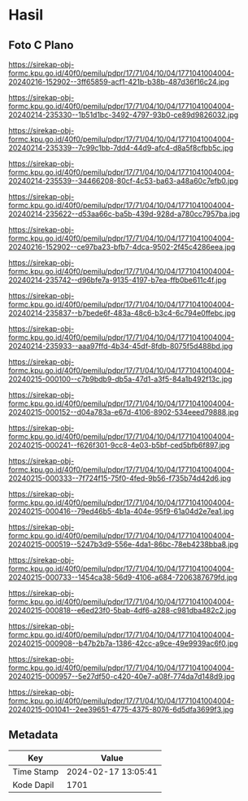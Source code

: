 # Hasil

## Foto C Plano

https://sirekap-obj-formc.kpu.go.id/40f0/pemilu/pdpr/17/71/04/10/04/1771041004004-20240216-152902--3ff65859-acf1-421b-b38b-487d36f16c24.jpg

https://sirekap-obj-formc.kpu.go.id/40f0/pemilu/pdpr/17/71/04/10/04/1771041004004-20240214-235330--1b51d1bc-3492-4797-93b0-ce89d9826032.jpg

https://sirekap-obj-formc.kpu.go.id/40f0/pemilu/pdpr/17/71/04/10/04/1771041004004-20240214-235339--7c99c1bb-7dd4-44d9-afc4-d8a5f8cfbb5c.jpg

https://sirekap-obj-formc.kpu.go.id/40f0/pemilu/pdpr/17/71/04/10/04/1771041004004-20240214-235539--34466208-80cf-4c53-ba63-a48a60c7efb0.jpg

https://sirekap-obj-formc.kpu.go.id/40f0/pemilu/pdpr/17/71/04/10/04/1771041004004-20240214-235622--d53aa66c-ba5b-439d-928d-a780cc7957ba.jpg

https://sirekap-obj-formc.kpu.go.id/40f0/pemilu/pdpr/17/71/04/10/04/1771041004004-20240216-152902--ce97ba23-bfb7-4dca-9502-2f45c4286eea.jpg

https://sirekap-obj-formc.kpu.go.id/40f0/pemilu/pdpr/17/71/04/10/04/1771041004004-20240214-235742--d96bfe7a-9135-4197-b7ea-ffb0be611c4f.jpg

https://sirekap-obj-formc.kpu.go.id/40f0/pemilu/pdpr/17/71/04/10/04/1771041004004-20240214-235837--b7bede6f-483a-48c6-b3c4-6c794e0ffebc.jpg

https://sirekap-obj-formc.kpu.go.id/40f0/pemilu/pdpr/17/71/04/10/04/1771041004004-20240214-235933--aaa97ffd-4b34-45df-8fdb-8075f5d488bd.jpg

https://sirekap-obj-formc.kpu.go.id/40f0/pemilu/pdpr/17/71/04/10/04/1771041004004-20240215-000100--c7b9bdb9-db5a-47d1-a3f5-84a1b492f13c.jpg

https://sirekap-obj-formc.kpu.go.id/40f0/pemilu/pdpr/17/71/04/10/04/1771041004004-20240215-000152--d04a783a-e67d-4106-8902-534eeed79888.jpg

https://sirekap-obj-formc.kpu.go.id/40f0/pemilu/pdpr/17/71/04/10/04/1771041004004-20240215-000241--f626f301-9cc8-4e03-b5bf-ced5bfb6f897.jpg

https://sirekap-obj-formc.kpu.go.id/40f0/pemilu/pdpr/17/71/04/10/04/1771041004004-20240215-000333--7f724f15-75f0-4fed-9b56-f735b74d42d6.jpg

https://sirekap-obj-formc.kpu.go.id/40f0/pemilu/pdpr/17/71/04/10/04/1771041004004-20240215-000416--79ed46b5-4b1a-404e-95f9-61a04d2e7ea1.jpg

https://sirekap-obj-formc.kpu.go.id/40f0/pemilu/pdpr/17/71/04/10/04/1771041004004-20240215-000519--5247b3d9-556e-4da1-86bc-78eb4238bba8.jpg

https://sirekap-obj-formc.kpu.go.id/40f0/pemilu/pdpr/17/71/04/10/04/1771041004004-20240215-000733--1454ca38-56d9-4106-a684-7206387679fd.jpg

https://sirekap-obj-formc.kpu.go.id/40f0/pemilu/pdpr/17/71/04/10/04/1771041004004-20240215-000818--e6ed23f0-5bab-4df6-a288-c981dba482c2.jpg

https://sirekap-obj-formc.kpu.go.id/40f0/pemilu/pdpr/17/71/04/10/04/1771041004004-20240215-000908--b47b2b7a-1386-42cc-a9ce-49e9939ac6f0.jpg

https://sirekap-obj-formc.kpu.go.id/40f0/pemilu/pdpr/17/71/04/10/04/1771041004004-20240215-000957--5e27df50-c420-40e7-a08f-774da7d148d9.jpg

https://sirekap-obj-formc.kpu.go.id/40f0/pemilu/pdpr/17/71/04/10/04/1771041004004-20240215-001041--2ee39651-4775-4375-8076-6d5dfa3699f3.jpg


## Metadata

| Key        | Value               |
| ---------- | ------------------- |
| Time Stamp | 2024-02-17 13:05:41 |
| Kode Dapil | 1701                |



